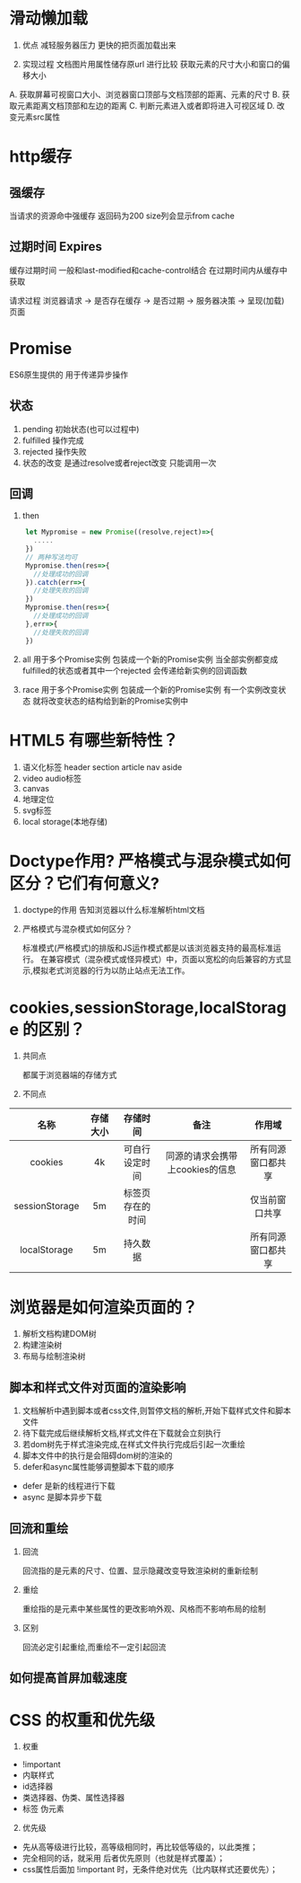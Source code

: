 # 滑动懒加载
1. 优点
减轻服务器压力
更快的把页面加载出来

2. 实现过程
文档图片用属性储存原url
进行比较 获取元素的尺寸大小和窗口的偏移大小 

A. 获取屏幕可视窗口大小、浏览器窗口顶部与文档顶部的距离、元素的尺寸
B. 获取元素距离文档顶部和左边的距离
C. 判断元素进入或者即将进入可视区域
D. 改变元素src属性

# http缓存

## 强缓存
当请求的资源命中强缓存 返回码为200 size列会显示from cache
## 过期时间 Expires
缓存过期时间 一般和last-modified和cache-control结合
在过期时间内从缓存中获取

请求过程
浏览器请求 -> 是否存在缓存 -> 是否过期 -> 服务器决策 -> 呈现(加载)页面

# Promise

ES6原生提供的 用于传递异步操作

## 状态

1. pending 初始状态(也可以过程中)
2. fulfilled 操作完成
3. rejected 操作失败
4. 状态的改变 是通过resolve或者reject改变 只能调用一次

## 回调
1. then
```js
    let Mypromise = new Promise((resolve,reject)=>{
      .....
    })
    // 两种写法均可
    Mypromise.then(res=>{
      //处理成功的回调
    }).catch(err=>{
      //处理失败的回调
    })
    Mypromise.then(res=>{
      //处理成功的回调
    },err=>{
      //处理失败的回调
    })
```

2. all
用于多个Promise实例 包装成一个新的Promise实例
当全部实例都变成fulfilled的状态或者其中一个rejected 会传递给新实例的回调函数

3. race
用于多个Promise实例 包装成一个新的Promise实例
有一个实例改变状态 就将改变状态的结构给到新的Promise实例中

# HTML5 有哪些新特性？

1. 语义化标签
header section article nav aside 
2. video audio标签
3. canvas
4. 地理定位
5. svg标签
6. local storage(本地存储)

# Doctype作⽤? 严格模式与混杂模式如何区分？它们有何意义?

1. doctype的作用
告知浏览器以什么标准解析html文档

2. 严格模式与混杂模式如何区分？

    标准模式(严格模式)的排版和JS运作模式都是以该浏览器支持的最高标准运行。
在兼容模式（混杂模式或怪异模式）中，页面以宽松的向后兼容的方式显示,模拟老式浏览器的行为以防止站点无法工作。

# cookies,sessionStorage,localStorage 的区别？
1. 共同点

    都属于浏览器端的存储方式

2. 不同点

|名称|存储大小|存储时间|备注|作用域|
|:----:|:----:|:----:|:----:|:----:|
|cookies|4k|可自行设定时间|同源的请求会携带上cookies的信息|所有同源窗口都共享|
|sessionStorage|5m|标签页存在的时间||仅当前窗口共享|
|localStorage|5m|持久数据||所有同源窗口都共享|

# 浏览器是如何渲染页面的？
1. 解析文档构建DOM树
2. 构建渲染树
3. 布局与绘制渲染树
## 脚本和样式文件对页面的渲染影响
1. 文档解析中遇到脚本或者css文件,则暂停文档的解析,开始下载样式文件和脚本文件
2. 待下载完成后继续解析文档,样式文件在下载就会立刻执行
3. 若dom树先于样式渲染完成,在样式文件执行完成后引起一次重绘
4. 脚本文件中的执行是会阻碍dom树的渲染的
5. defer和async属性能够调整脚本下载的顺序

- defer 是新的线程进行下载
- async 是脚本异步下载

## 回流和重绘
1. 回流

    回流指的是元素的尺寸、位置、显示隐藏改变导致渲染树的重新绘制
2. 重绘

    重绘指的是元素中某些属性的更改影响外观、风格而不影响布局的绘制

3. 区别

    回流必定引起重绘,而重绘不一定引起回流
    
## 如何提高首屏加载速度

#  CSS 的权重和优先级
1. 权重
- !important
- 内联样式
- id选择器
- 类选择器、伪类、属性选择器
- 标签 伪元素
2. 优先级
- 先从高等级进行比较，高等级相同时，再比较低等级的，以此类推；
- 完全相同的话，就采用 后者优先原则（也就是样式覆盖）；
- css属性后面加 !important 时，无条件绝对优先（比内联样式还要优先）；